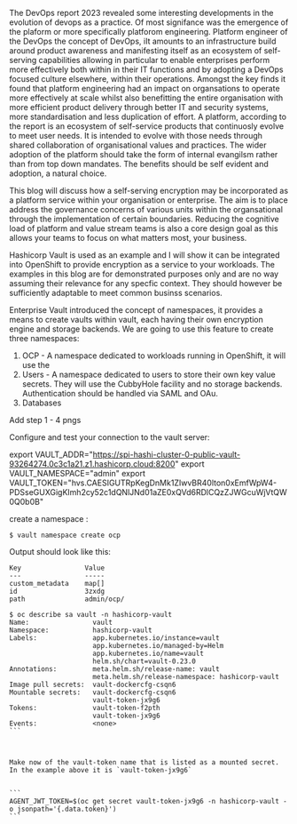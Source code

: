 The DevOps report 2023 revealed some interesting developments in the evolution of devops as a practice.  Of most signifance was the emergence of the plaform or more specifically  platforom engineering. Platform engineer of the DevOps  the concept of DevOps, iIt amounts to an infrastructure build around product awareness and manifesting itself as an ecosystem of self-serving capabilities allowing   in particular to enable enterprises perform more effectively both within in their IT functions and by adopting a DevOps focused culture elsewhere, within their operations. Amongst the key finds it found that platform engineering had an impact on organsations to operate more effectively at scale whilst also benefitting the entire organisation with more efficient product delivery through better IT and security systems, more standardisation and less duplication of effort. A platform, according to the report is an ecosystem of self-service products that continuosly evolve to meet user needs. It is intended to  evolve with those needs through shared collaboration of organisational values and practices. The wider adoption of the platform should take the form of internal evangilsm rather than from top down mandates. The benefits should be self evident and adoption, a natural choice.      


This blog will discuss how a self-serving encryption may be incorporated as a platform service within your organisation or enterprise. The aim is to place address the governance concerns of various units within the organsational through the implementation of certain boundaries. Reducing the cognitive load of platform and value stream teams is also a core design goal as this allows your teams to focus on what matters most, your business.  

Hashicorp Vault is used as an example and I will show it can be integrated into OpenShift to provide encryption as a service to your workloads. The examples in this blog are for demonstrated purposes only and are no way assuming their relevance for any specfic context. They should however be sufficiently adaptable to meet common businss scenarios. 

Enterprise Vault introduced the concept of namespaces, it provides a means to create vaults within vault, each having their own encryption engine and storage backends. We are going to use this feature to create three namespaces: 

1) OCP - A namespace dedicated to workloads running in OpenShift, it will use the  
3) Users - A namespace dedicated to users to store their own key value secrets. They will use the CubbyHole facility and no storage backends. Authentication should be handled via SAML and OAu.    
2) Databases 



Add step 1 - 4 pngs 

Configure and test your connection to the vault server: 

export VAULT_ADDR="https://spi-hashi-cluster-0-public-vault-93264274.0c3c1a21.z1.hashicorp.cloud:8200"
export VAULT_NAMESPACE="admin"
export VAULT_TOKEN="hvs.CAESIGUTRpKegDnMk1ZIwvBR40lton0xEmfWpW4-PDSseGUXGigKImh2cy52c1dQNlJNd01aZE0xQVd6RDlCQzZJWGcuWjVtQW0Q0b0B"

create a namespace : 
```
$ vault namespace create ocp 
```
Output should look like this: 
```
Key                Value
---                -----
custom_metadata    map[]
id                 3zxdg
path               admin/ocp/
```



````
$ oc describe sa vault -n hashicorp-vault                                                          
Name:                vault
Namespace:           hashicorp-vault
Labels:              app.kubernetes.io/instance=vault
                     app.kubernetes.io/managed-by=Helm
                     app.kubernetes.io/name=vault
                     helm.sh/chart=vault-0.23.0
Annotations:         meta.helm.sh/release-name: vault
                     meta.helm.sh/release-namespace: hashicorp-vault
Image pull secrets:  vault-dockercfg-csqn6
Mountable secrets:   vault-dockercfg-csqn6
                     vault-token-jx9g6
Tokens:              vault-token-f2pth
                     vault-token-jx9g6
Events:              <none>
```



Make now of the vault-token name that is listed as a mounted secret. In the example above it is `vault-token-jx9g6`


```
AGENT_JWT_TOKEN=$(oc get secret vault-token-jx9g6 -n hashicorp-vault -o jsonpath='{.data.token}')
```
